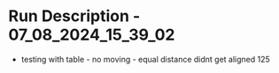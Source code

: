# Run Description - 07_08_2024_15_39_02

- testing with table - no moving - equal distance didnt get aligned 125

